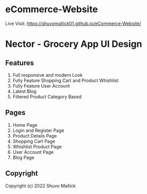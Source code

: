 # eCommerce-Website

Live Visit: https://shuvomallick01.github.io/eCommerce-Website/

# Nector - Grocery App UI Design

## Features

1. Full responsive and modern Look
2. Fully Feature Shopping Cart and Product Whishlist
3. Fully Feature User Account
4. Latest Blog
5. Filtered Product Category Based

## Pages

1. Home Page
2. Login and Register Page
3. Product Details Page
4. Shopping Cart Page
5. Whishlist Product Page
6. User Account Page
7. Blog Page

## Copyright

Copyright (c) 2022 Shuvo Mallick
